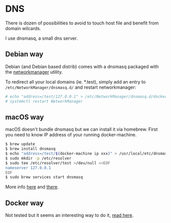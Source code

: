 # DNS

There is dozen of possibilities to avoid to touch host file and benefit from domain wilcards. 

I use dnsmasq, a small dns server.

## Debian way

Debian (and Debian based distrib) comes with a dnsmasq packaged with the [networkmanager](https://wiki.archlinux.org/index.php/NetworkManager) utility.

To redirect all your local domains (ie. *.test), simply add an entry to `/etc/NetworkManager/dnsmasq.d/` and restart networkmanager:

```sh
# echo "address=/test/127.0.0.1" > /etc/NetworkManager/dnsmasq.d/docker
# systemctl restart NetworkManager
```

## macOS way

macOS doesn't bundle dnsmasq but we can install it via homebrew.
First you need to know IP address of your running docker-machine.

```sh
$ brew update
$ brew install dnsmasq
$ echo "address=/test/$(docker-machine ip xxx)" > /usr/local/etc/dnsmasq.conf
$ sudo mkdir -p /etc/resolver
$ sudo tee /etc/resolver/test >/dev/null <<EOF
nameserver 127.0.0.1
EOF
$ sudo brew services start dnsmasq
```

More info [here](https://blog.thesparktree.com/local-development-with-wildcard-dns) and [there](https://passingcuriosity.com/2013/dnsmasq-dev-osx/).


## Docker way

Not tested but it seems an interesting way to do it, [read here](https://adrianperez.org/improving-dev-environments-all-the-http-things/).